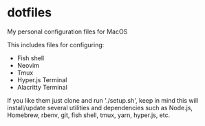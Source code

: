 # dotfiles
My personal configuration files for MacOS

This includes files for configuring:
- Fish shell
- Neovim
- Tmux
- Hyper.js Terminal
- Alacritty Terminal

If you like them just clone and run './setup.sh', keep in mind this will install/update several utilities
and dependencies such as Node.js, Homebrew, rbenv, git, fish shell, tmux, yarn, hyper.js, etc.
